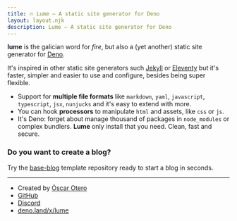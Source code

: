 ```yaml
---
title: 🔥 Lume – A static site generator for Deno
layout: layout.njk
description: Lume – A static site generator for Deno
---
```


**lume** is the galician word for _fire_, but also a (yet another) static site
generator for [Deno](https://deno.land/).

It's inspired in other static site generators such
[Jekyll](https://jekyllrb.com/) or [Eleventy](https://www.11ty.dev/) but it's
faster, simpler and easier to use and configure, besides being super flexible.

- Support for **multiple file formats** like `markdown`, `yaml`, `javascript`,
  `typescript`, `jsx`, `nunjucks` and it's easy to extend with more.
- You can hook **processors** to manipulate `html` and assets, like `css` or
  `js`.
- It's Deno: forget about manage thousand of packages in `node_modules` or
  complex bundlers. **Lume** only install that you need. Clean, fast and secure.

### Do you want to create a blog?

Try the [base-blog](https://github.com/lumeland/base-blog) template repository
ready to start a blog in seconds.

---

- Created by [Óscar Otero](https://github.com/oscarotero)
- [GitHub](https://github.com/lumeland/lume)
- [Discord](https://discord.gg/YbTmpACHWB)
- [deno.land/x/lume](https://deno.land/x/lume)
